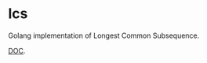 lcs
===

Golang implementation of Longest Common Subsequence.

[DOC](http://godoc.org/github.com/bom-d-van/lcs).